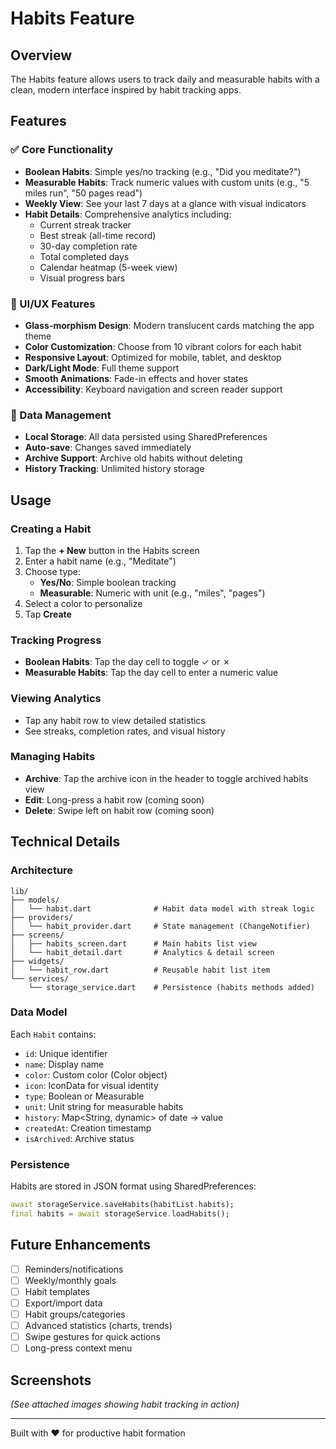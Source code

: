 # Habits Feature

## Overview
The Habits feature allows users to track daily and measurable habits with a clean, modern interface inspired by habit tracking apps.

## Features

### ✅ Core Functionality
- **Boolean Habits**: Simple yes/no tracking (e.g., "Did you meditate?")
- **Measurable Habits**: Track numeric values with custom units (e.g., "5 miles run", "50 pages read")
- **Weekly View**: See your last 7 days at a glance with visual indicators
- **Habit Details**: Comprehensive analytics including:
  - Current streak tracker
  - Best streak (all-time record)
  - 30-day completion rate
  - Total completed days
  - Calendar heatmap (5-week view)
  - Visual progress bars

### 🎨 UI/UX Features
- **Glass-morphism Design**: Modern translucent cards matching the app theme
- **Color Customization**: Choose from 10 vibrant colors for each habit
- **Responsive Layout**: Optimized for mobile, tablet, and desktop
- **Dark/Light Mode**: Full theme support
- **Smooth Animations**: Fade-in effects and hover states
- **Accessibility**: Keyboard navigation and screen reader support

### 💾 Data Management
- **Local Storage**: All data persisted using SharedPreferences
- **Auto-save**: Changes saved immediately
- **Archive Support**: Archive old habits without deleting
- **History Tracking**: Unlimited history storage

## Usage

### Creating a Habit
1. Tap the **+ New** button in the Habits screen
2. Enter a habit name (e.g., "Meditate")
3. Choose type:
   - **Yes/No**: Simple boolean tracking
   - **Measurable**: Numeric with unit (e.g., "miles", "pages")
4. Select a color to personalize
5. Tap **Create**

### Tracking Progress
- **Boolean Habits**: Tap the day cell to toggle ✓ or ✗
- **Measurable Habits**: Tap the day cell to enter a numeric value

### Viewing Analytics
- Tap any habit row to view detailed statistics
- See streaks, completion rates, and visual history

### Managing Habits
- **Archive**: Tap the archive icon in the header to toggle archived habits view
- **Edit**: Long-press a habit row (coming soon)
- **Delete**: Swipe left on habit row (coming soon)

## Technical Details

### Architecture
```
lib/
├── models/
│   └── habit.dart              # Habit data model with streak logic
├── providers/
│   └── habit_provider.dart     # State management (ChangeNotifier)
├── screens/
│   ├── habits_screen.dart      # Main habits list view
│   └── habit_detail.dart       # Analytics & detail screen
├── widgets/
│   └── habit_row.dart          # Reusable habit list item
└── services/
    └── storage_service.dart    # Persistence (habits methods added)
```

### Data Model
Each `Habit` contains:
- `id`: Unique identifier
- `name`: Display name
- `color`: Custom color (Color object)
- `icon`: IconData for visual identity
- `type`: Boolean or Measurable
- `unit`: Unit string for measurable habits
- `history`: Map<String, dynamic> of date -> value
- `createdAt`: Creation timestamp
- `isArchived`: Archive status

### Persistence
Habits are stored in JSON format using SharedPreferences:
```dart
await storageService.saveHabits(habitList.habits);
final habits = await storageService.loadHabits();
```

## Future Enhancements
- [ ] Reminders/notifications
- [ ] Weekly/monthly goals
- [ ] Habit templates
- [ ] Export/import data
- [ ] Habit groups/categories
- [ ] Advanced statistics (charts, trends)
- [ ] Swipe gestures for quick actions
- [ ] Long-press context menu

## Screenshots
*(See attached images showing habit tracking in action)*

---
Built with ❤️ for productive habit formation
